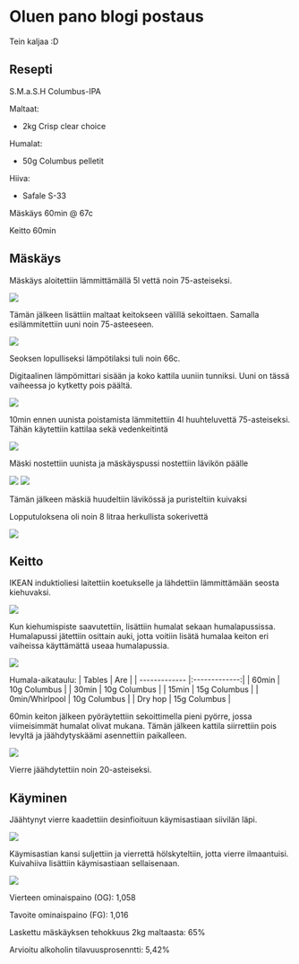 # Oluen pano blogi postaus

Tein kaljaa :D

## Resepti

S.M.a.S.H Columbus-IPA

Maltaat:
- 2kg Crisp clear choice 

Humalat:
- 50g Columbus pelletit

Hiiva:
- Safale S-33

Mäskäys 60min @ 67c

Keitto 60min

## Mäskäys

Mäskäys aloitettiin lämmittämällä 5l vettä noin 75-asteiseksi.

<img src="images/photo_2021-02-12_17-50-12.jpg">

Tämän jälkeen lisättiin maltaat keitokseen välillä sekoittaen. Samalla esilämmitettiin uuni noin 75-asteeseen.

<img src="images/photo_2021-02-12_17-50-17.jpg">

Seoksen lopulliseksi lämpötilaksi tuli noin 66c.

Digitaalinen lämpömittari sisään ja koko kattila uuniin tunniksi. Uuni on tässä vaiheessa jo kytketty pois päältä.

<img src="images/photo_2021-02-12_17-50-20.jpg">

10min ennen uunista poistamista lämmitettiin 4l huuhteluvettä 75-asteiseksi. Tähän käytettiin kattilaa sekä vedenkeitintä

<img src="images/photo_2021-02-12_17-50-23.jpg">

Mäski nostettiin uunista ja mäskäyspussi nostettiin lävikön päälle

<img src="images/photo_2021-02-12_17-50-27.jpg">
<img src="images/photo_2021-02-12_17-50-30.jpg">

Tämän jälkeen mäskiä huudeltiin lävikössä ja puristeltiin kuivaksi

Lopputuloksena oli noin 8 litraa herkullista sokerivettä

<img src="images/photo_2021-02-12_17-50-34.jpg">

## Keitto

IKEAN induktioliesi laitettiin koetukselle ja lähdettiin lämmittämään seosta kiehuvaksi.

<img src="images/photo_2021-02-12_17-50-38.jpg">

Kun kiehumispiste saavutettiin, lisättiin humalat sekaan humalapussissa. Humalapussi jätettiin osittain auki, jotta voitiin lisätä humalaa keiton eri vaiheissa käyttämättä useaa humalapussia.

<img src="images/photo_2021-02-12_17-50-43.jpg">

Humala-aikataulu:
| Tables        | Are           |
| ------------- |:-------------:|
| 60min    | 10g Columbus |
| 30min    | 10g Columbus |
| 15min    | 15g Columbus |
| 0min/Whirlpool    | 10g Columbus |
| Dry hop   | 15g Columbus |

60min keiton jälkeen pyöräytettiin sekoittimella pieni pyörre, jossa viimeisimmät humalat olivat mukana. Tämän jälkeen kattila siirrettiin pois levyltä ja jäähdytyskäämi asennettiin paikalleen.

<img src="images/photo_2021-02-12_17-50-47.jpg">

Vierre jäähdytettiin noin 20-asteiseksi.

## Käyminen

Jäähtynyt vierre kaadettiin desinfioituun käymisastiaan siivilän läpi.

<img src="images/photo_2021-02-12_17-50-50.jpg">

Käymisastian kansi suljettiin ja vierrettä hölskyteltiin, jotta vierre ilmaantuisi. Kuivahiiva lisättiin käymisastiaan sellaisenaan.

<img src="images/photo_2021-02-12_17-50-55.jpg">

Vierteen ominaispaino (OG): 1,058

Tavoite ominaispaino (FG): 1,016

Laskettu mäskäyksen tehokkuus 2kg maltaasta: 65%

Arvioitu alkoholin tilavuusprosenntti: 5,42%
